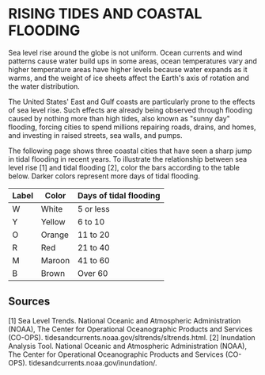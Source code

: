 # RISING TIDES AND COASTAL FLOODING

Sea level rise around the globe is not uniform. Ocean currents and wind patterns cause water build ups in some areas, ocean temperatures vary and higher temperature areas have higher levels because water expands as it warms, and the weight of ice sheets affect the Earth's axis of rotation and the water distribution.

The United States' East and Gulf coasts are particularly prone to the effects of sea level rise. Such effects are already being observed through flooding caused by nothing more than high tides, also known as "sunny day" flooding, forcing cities to spend millions repairing roads, drains, and homes, and investing in raised streets, sea walls, and pumps.

The following page shows three coastal cities that have seen a sharp jump in tidal flooding in recent years. To illustrate the relationship between sea level rise [1] and tidal flooding [2], color the bars according to the table below. Darker colors represent more days of tidal flooding.

| Label  | Color   | Days of tidal flooding  |
|---     |---      |---                      |
| W      | White   | 5 or less               |
| Y      | Yellow  | 6 to 10                 |
| O      | Orange  | 11 to 20                |
| R      | Red     | 21 to 40                |
| M      | Maroon  | 41 to 60                |
| B      | Brown   | Over 60                 |

## Sources

[1] Sea Level Trends. National Oceanic and Atmospheric Administration (NOAA), The Center for Operational Oceanographic Products and Services (CO-OPS). tidesandcurrents.noaa.gov/sltrends/sltrends.html.
[2] Inundation Analysis Tool. National Oceanic and Atmospheric Administration (NOAA), The Center for Operational Oceanographic Products and Services (CO-OPS). tidesandcurrents.noaa.gov/inundation/.
